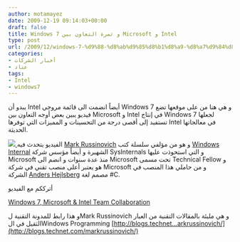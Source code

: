 ```yaml
---
author: motamayez
date: 2009-12-19 09:14:03+00:00
draft: false
title: Windows 7 و ثمرة التعاون بين Microsoft و Intel
type: post
url: /2009/12/windows-7-%d9%88-%d8%ab%d9%85%d8%b1%d8%a9-%d8%a7%d9%84%d8%aa%d8%b9%d8%a7%d9%88%d9%86-%d8%a8%d9%8a%d9%86-microsoft-%d9%88-intel/
categories:
- أخبار الشركات
- عتاد
tags:
- Intel
- windows7
---
```


يبدو أن Intel أيضاً انضمت الى قائمة مروجي Windows 7 و هي هنا من على موقعها تضع فيديو يبين بعض أوجه التعاون بين Microsoft و Intel في إنتاج Windows 7 لجعلها تستفيد إلى أقصى درجة من التحسينات و المميزات التي توفرها Intel في معالجاتها الحديثة.

[![](https://www.it-scoop.com/wp-content/uploads/2009/12/intel-logo-300x278.jpg)
](https://www.it-scoop.com/wp-content/uploads/2009/12/intel-logo.jpg)
الفيديو يتحدث فيه [Mark Russinovich](http://www.microsoft.com/presspass/exec/techfellow/Russinovich/default.mspx) و هو من مؤلفي سلسلة كتب [Windows Internal](http://www.amazon.com/Windows%C2%AE-Internals-Including-Windows-PRO-Developer/dp/0735625301/ref=dp_cp_ob_b_title_1) الشهيرة و أيضاً مؤسس شركة SysInternals و التي استحوذت عليها Microsoft منذ عدة سنوات و انضم الى Microsoft تحت مسمى Technical Fellow و هو يعتبر أعلى منصب تقني في شركة Microsoft و من حاملي هذا المنصب في الشركة [Anders Hejlsberg](http://www.microsoft.com/presspass/exec/techfellow/hejlsberg/default.mspx) مصمم لغة #C.

أترككم مع الفيديو

[Windows 7, Microsoft & Intel Team Collaboration](http://software.intel.com/en-us/videos/windows7-intel-microsoft-consumer-business-benefits/)

و هذا رابط للمدونة التقنية لMark Russinovich و هي مليئة بالمقالات التقنية من العيار الثقيل في الWindows Programming
[http://blogs.technet...arkrussinovich/](http://blogs.technet.com/markrussinovich/)

